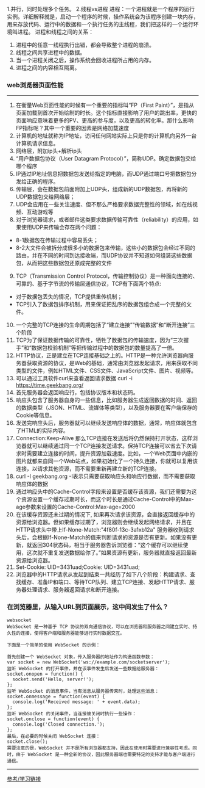 1.并行，同时处理多个任务。
2.线程vs进程 
进程：一个进程就是一个程序的运行实例。详细解释就是，启动一个程序的时候，操作系统会为该程序创建一块内存，用来存放代码、运行中的数据和一个执行任务的主线程，我们把这样的一个运行环境叫进程。 
进程和线程之间的关系：
1. 进程中的任意一线程执行出错，都会导致整个进程的崩溃。  
2. 线程之间共享进程中的数据。    
3. 当一个进程关闭之后，操作系统会回收进程所占用的内存。
4. 进程之间的内容相互隔离。
### web浏览器页面性能
------------- 
1. 在衡量Web页面性能的时候有一个重要的指标叫“FP（First Paint）”，是指从页面加载到首次开始绘制的时长。这个指标直接影响了用户的跳出率，更快的页面响应意味着更多的PV、更高的参与度，以及更高的转化率。那什么影响FP指标呢？其中一个重要的因素是网络加载速度    
2. 计算机的地址就称为IP地址，访问任何网站实际上只是你的计算机向另外一台计算机请求信息。    
3. 网络层，附加ip头+解析ip头   
4. “用户数据包协议（User Datagram Protocol）”，简称UDP。确定数据包交给哪个程序   
5. IP通过IP地址信息把数据包发送给指定的电脑，而UDP通过端口号把数据包分发给正确的程序。   
6. 传输层，会在数据包前面附加上UDP头，组成新的UDP数据包，再将新的UDP数据包交给网络层；    
7. UDP会应用在一些关注速度、但不那么严格要求数据完整性的领域，如在线视频、互动游戏等    
8. 对于浏览器请求，或者邮件这类要求数据传输可靠性（reliability）的应用，如果使用UDP来传输会存在两个问题：   
 - 8-1数据包在传输过程中容易丢失；  
 - 8-2大文件会被拆分成很多小的数据包来传输，这些小的数据包会经过不同的路由，并在不同的时间到达接收端，而UDP协议并不知道如何组装这些数据包，从而把这些数据包还原成完整的文件
9. TCP（Transmission Control Protocol，传输控制协议）是一种面向连接的、可靠的、基于字节流的传输层通信协议，TCP有下面两个特点:
  - 对于数据包丢失的情况，TCP提供重传机制；
  - TCP引入了数据包排序机制，用来保证把乱序的数据包组合成一个完整的文件。
10. 一个完整的TCP连接的生命周期包括了“建立连接”“传输数据”和“断开连接”三个阶段 
11. TCP为了保证数据传输的可靠性，牺牲了数据包的传输速度，因为“三次握手”和“数据包校验机制”等把传输过程中的数据包的数量提高了一倍。 
12. HTTP协议，正是建立在TCP连接基础之上的。HTTP是一种允许浏览器向服务器获取资源的协议，是Web的基础，通常由浏览器发起请求，用来获取不同类型的文件，例如HTML文件、CSS文件、JavaScript文件、图片、视频等。
13. 可以通过工具软件curl来查看返回请求数据 curl -i  https://time.geekbang.org/
14. 首先服务器会返回响应行，包括协议版本和状态码。
15. 响应头包含了服务器自身的一些信息，比如服务器生成返回数据的时间、返回的数据类型（JSON、HTML、流媒体等类型），以及服务器要在客户端保存的Cookie等信息。
16. 发送完响应头后，服务器就可以继续发送响应体的数据，通常，响应体就包含了HTML的实际内容。
17. Connection:Keep-Alive 那么TCP连接在发送后将仍然保持打开状态，这样浏览器就可以继续通过同一个TCP连接发送请求。保持TCP连接可以省去下次请求时需要建立连接的时间，提升资源加载速度。比如，一个Web页面中内嵌的图片就都来自同一个Web站点，如果初始化了一个持久连接，你就可以复用该连接，以请求其他资源，而不需要重新再建立新的TCP连接。
18. curl -I geekbang.org -I表示只需要获取响应头和响应行数据，而不需要获取响应体的数据
19. 通过响应头中的Cache-Control字段来设置是否缓存该资源，我们还需要为这个资源设置一个缓存过期时长，而这个时长是通过Cache-Control中的Max-age参数来设置的Cache-Control:Max-age=2000
20. 在该缓存资源还未过期的情况下, 如果再次请求该资源，会直接返回缓存中的资源给浏览器。但如果缓存过期了，浏览器则会继续发起网络请求，并且在HTTP请求头中带上If-None-Match:"4f80f-13c-3a1xb12a" 服务器收到请求头后，会根据If-None-Match的值来判断请求的资源是否有更新。如果没有更新，就返回304状态码，相当于服务器告诉浏览器：“这个缓存可以继续使用，这次就不重复发送数据给你了。”如果资源有更新，服务器就直接返回最新资源给浏览器。
21. Set-Cookie: UID=3431uad;Cookie: UID=3431uad;
22. 浏览器中的HTTP请求从发起到结束一共经历了如下八个阶段：构建请求、查找缓存、准备IP和端口、等待TCP队列、建立TCP连接、发起HTTP请求、服务器处理请求、服务器返回请求和断开连接。

### 在浏览器里，从输入URL到页面展示，这中间发生了什么？

```
websocket
WebSocket 是一种基于 TCP 协议的双向通信协议，可以在浏览器和服务器之间建立实时、持久性的连接，使得客户端和服务器能够进行实时数据交互。

下面是一个简单的使用 WebSocket 的示例：

首先创建一个 WebSocket 对象，传入服务器的地址作为构造函数参数：
var socket = new WebSocket('ws://example.com/socketserver');
监听 WebSocket 的打开事件，并在该事件发生后发送一些数据给服务器：
socket.onopen = function() {
  socket.send('Hello, server!');
};
监听 WebSocket 的消息事件，当有消息从服务器传来时，处理这些消息：
socket.onmessage = function(event) {
  console.log('Received message: ' + event.data);
};
监听 WebSocket 的关闭事件，当连接被关闭时执行一些操作：
socket.onclose = function(event) {
  console.log('Closed connection.');
};
最后，在必要的时候关闭 WebSocket 连接：
socket.close();
需要注意的是，WebSocket 并不是所有浏览器都支持，因此在使用时需要进行兼容性考虑。同时，由于 WebSocket 是一种全新的协议，因此服务器端也需要特定的支持才能与客户端进行通信。
```
------ 

[参考/学习链接](https://blog.poetries.top/browser-working-principle/guide/part1/lesson03.html#%E6%B5%8F%E8%A7%88%E5%99%A8%E7%AB%AF%E5%8F%91%E8%B5%B7http%E8%AF%B7%E6%B1%82%E6%B5%81%E7%A8%8B)
